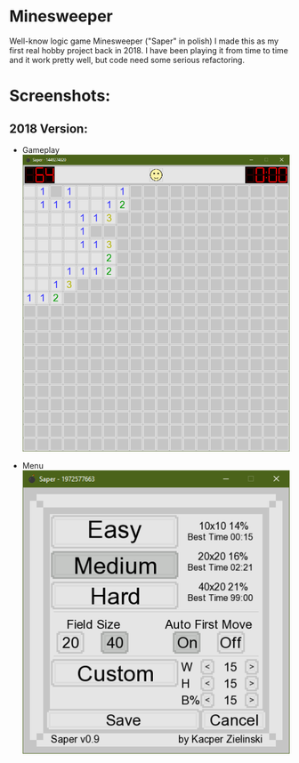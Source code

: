 # Minesweeper
Well-know logic game Minesweeper ("Saper" in polish) I made this as my first real hobby project back in 2018.
I have been playing it from time to time and it work pretty well, but code need some serious refactoring.

# Screenshots:
## 2018 Version:
- Gameplay  
![screenshot](https://github.com/Kacperos155/Minesweeper/blob/master/Screenshot%20of%202018%20game%20version%20-%20gameplay.png)

- Menu  
![screenshot](https://github.com/Kacperos155/Minesweeper/blob/master/Screenshot%20of%202018%20game%20version%20-%20settings.png)

